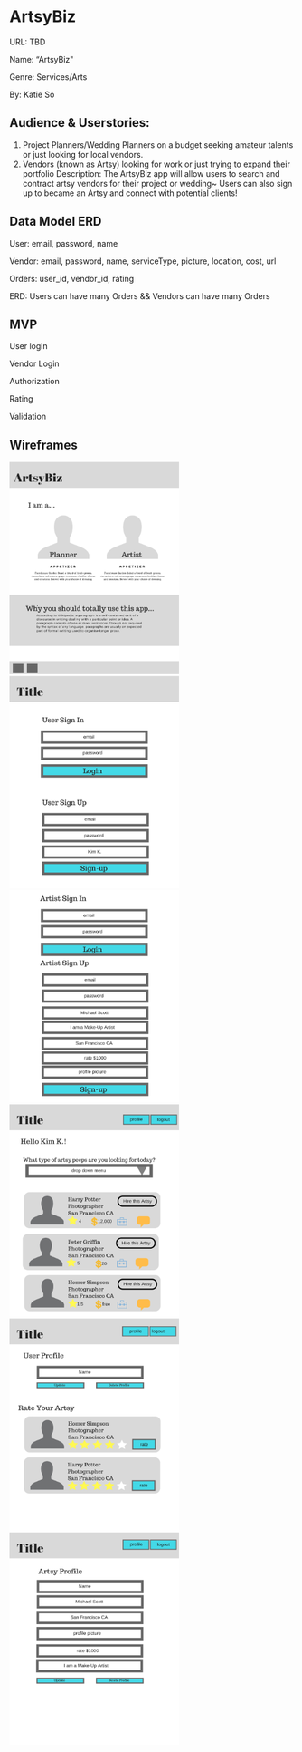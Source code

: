 # ArtsyBiz
URL: TBD 

Name: “ArtsyBiz" 

Genre: Services/Arts 

By: Katie So 

## Audience & Userstories: 
1. Project Planners/Wedding Planners on a budget seeking amateur talents or just looking for local vendors. 
2. Vendors (known as Artsy) looking for work or just trying to expand their portfolio
Description:  The ArtsyBiz app will allow users to search and contract artsy vendors for their project or wedding~ Users can also sign up to became an Artsy and connect with potential clients!

## Data Model ERD
User: email, password, name

Vendor: email, password, name, serviceType, picture, location, cost, url

Orders: user_id, vendor_id, rating

ERD: Users can have many Orders && Vendors can have many Orders

## MVP
User login

Vendor Login

Authorization

Rating

Validation

## Wireframes

<img src="https://github.com/ktso11/ArtsyBiz/blob/master/wireframe/1.jpg" width="300" height="375"/>

<img src="https://github.com/ktso11/ArtsyBiz/blob/master/wireframe/2.jpg" width="300" height="375"/>

<img src="https://github.com/ktso11/ArtsyBiz/blob/master/wireframe/3.jpg" width="300" height="375"/>

<img src="https://github.com/ktso11/ArtsyBiz/blob/master/wireframe/4.jpg" width="300" height="375"/>

<img src="https://github.com/ktso11/ArtsyBiz/blob/master/wireframe/5.jpg" width="300" height="375"/>

<img src="https://github.com/ktso11/ArtsyBiz/blob/master/wireframe/6.jpg" width="300" height="375"/>





